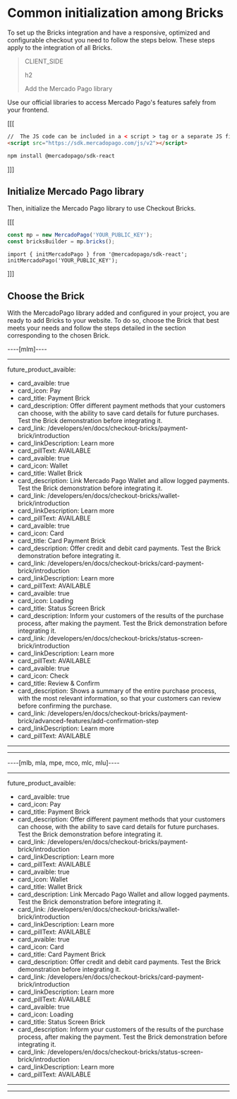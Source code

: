 # Common initialization among Bricks

To set up the Bricks integration and have a responsive, optimized and configurable checkout you need to follow the steps below. These steps apply to the integration of all Bricks.

> CLIENT_SIDE
>
> h2
>
> Add the Mercado Pago library

Use our official libraries to access Mercado Pago's features safely from your frontend.

[[[
```html
//  The JS code can be included in a < script > tag or a separate JS file.
<script src="https://sdk.mercadopago.com/js/v2"></script>
```
```bash
npm install @mercadopago/sdk-react
```
]]]

## Initialize Mercado Pago library

Then, initialize the Mercado Pago library to use Checkout Bricks.

[[[
```Javascript
const mp = new MercadoPago('YOUR_PUBLIC_KEY');
const bricksBuilder = mp.bricks();
```
```react-jsx
import { initMercadoPago } from '@mercadopago/sdk-react';
initMercadoPago('YOUR_PUBLIC_KEY');
```
]]]

## Choose the Brick

With the MercadoPago library added and configured in your project, you are ready to add Bricks to your website. To do so, choose the Brick that best meets your needs and follow the steps detailed in the section corresponding to the chosen Brick.

----[mlm]----

---
future_product_avaible: 
 - card_avaible: true
 - card_icon: Pay
 - card_title: Payment Brick
 - card_description: Offer different payment methods that your customers can choose, with the ability to save card details for future purchases. Test the Brick demonstration before integrating it. 
 - card_link: /developers/en/docs/checkout-bricks/payment-brick/introduction
 - card_linkDescription: Learn more
 - card_pillText: AVAILABLE
 - card_avaible: true
 - card_icon: Wallet
 - card_title: Wallet Brick
 - card_description: Link Mercado Pago Wallet and allow logged payments. Test the Brick demonstration before integrating it.
 - card_link: /developers/en/docs/checkout-bricks/wallet-brick/introduction
 - card_linkDescription: Learn more
 - card_pillText: AVAILABLE
 - card_avaible: true
 - card_icon: Card
 - card_title: Card Payment Brick
 - card_description: Offer credit and debit card payments. Test the Brick demonstration before integrating it.
 - card_link: /developers/en/docs/checkout-bricks/card-payment-brick/introduction
 - card_linkDescription: Learn more
 - card_pillText: AVAILABLE
 - card_avaible: true
 - card_icon: Loading
 - card_title: Status Screen Brick
 - card_description: Inform your customers of the results of the purchase process, after making the payment. Test the Brick demonstration before integrating it.
 - card_link: /developers/en/docs/checkout-bricks/status-screen-brick/introduction
 - card_linkDescription: Learn more
 - card_pillText: AVAILABLE
 - card_avaible: true
 - card_icon: Check
 - card_title: Review & Confirm
 - card_description: Shows a summary of the entire purchase process, with the most relevant information, so that your customers can review before confirming the purchase.
 - card_link: /developers/en/docs/checkout-bricks/payment-brick/advanced-features/add-confirmation-step
 - card_linkDescription: Learn more
 - card_pillText: AVAILABLE
---

------------
----[mlb, mla, mpe, mco, mlc, mlu]----

---
future_product_avaible: 
 - card_avaible: true
 - card_icon: Pay
 - card_title: Payment Brick
 - card_description: Offer different payment methods that your customers can choose, with the ability to save card details for future purchases. Test the Brick demonstration before integrating it. 
 - card_link: /developers/en/docs/checkout-bricks/payment-brick/introduction
 - card_linkDescription: Learn more
 - card_pillText: AVAILABLE
 - card_avaible: true
 - card_icon: Wallet
 - card_title: Wallet Brick
 - card_description: Link Mercado Pago Wallet and allow logged payments. Test the Brick demonstration before integrating it.
 - card_link: /developers/en/docs/checkout-bricks/wallet-brick/introduction
 - card_linkDescription: Learn more
 - card_pillText: AVAILABLE
 - card_avaible: true
 - card_icon: Card
 - card_title: Card Payment Brick
 - card_description: Offer credit and debit card payments. Test the Brick demonstration before integrating it.
 - card_link: /developers/en/docs/checkout-bricks/card-payment-brick/introduction
 - card_linkDescription: Learn more
 - card_pillText: AVAILABLE
 - card_avaible: true
 - card_icon: Loading
 - card_title: Status Screen Brick
 - card_description: Inform your customers of the results of the purchase process, after making the payment. Test the Brick demonstration before integrating it.
 - card_link: /developers/en/docs/checkout-bricks/status-screen-brick/introduction
 - card_linkDescription: Learn more
 - card_pillText: AVAILABLE
---

------------